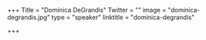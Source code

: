 +++
Title = "Dominica DeGrandis"
Twitter = ""
image = "dominica-degrandis.jpg"
type = "speaker"
linktitle = "dominica-degrandis"

+++
